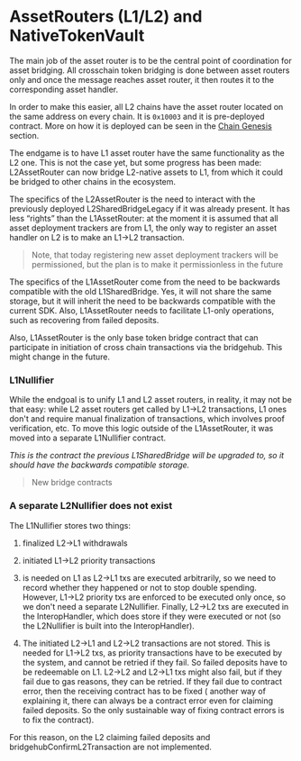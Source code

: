 # AssetRouters (L1/L2) and NativeTokenVault

<!-- ## Asset router as the main asset bridging entrypoint

The main entry for passing value between chains is the AssetRouter, it is responsible for facilitating bridging between multiple asset types. To read more in detail on how it works, please refer to custom [asset bridging documentation](./asset_router_and_ntv/overview.md).

For the purpose of this document, it is enough to treat the Asset Router as a blackbox that is responsible for processing escrowing funds on the source chain and minting them on the destination chain.

> For those that are aware of the [previous ZKsync architecture](https://github.com/code-423n4/2024-03-zksync/blob/main/docs/Smart%20contract%20Section/L1%20ecosystem%20contracts.md), its role is similar to L1SharedBridge that we had before. Note, however, that it is a different contract with much enhanced functionality. Also, note that the L1SharedBridge will NOT be upgraded to the L1AssetRouter. For more details about migration, please check out [the migration doc](../../upgrade_history/gateway_upgrade/gateway_diff_review.md). -->


The main job of the asset router is to be the central point of coordination for asset bridging. All crosschain token bridging is done between asset routers only and once the message reaches asset router, it then routes it to the corresponding asset handler.

In order to make this easier, all L2 chains have the asset router located on the same address on every chain. It is `0x10003` and it is pre-deployed contract. More on how it is deployed can be seen in the [Chain Genesis](../../chain_management/chain_genesis.md) section.

The endgame is to have L1 asset router have the same functionality as the L2 one. This is not the case yet, but some progress has been made: L2AssetRouter can now bridge L2-native assets to L1, from which it could be bridged to other chains in the ecosystem.

The specifics of the L2AssetRouter is the need to interact with the previously deployed L2SharedBridgeLegacy if it was already present. It has less “rights” than the L1AssetRouter: at the moment it is assumed that all asset deployment trackers are from L1, the only way to register an asset handler on L2 is to make an L1→L2 transaction.

> Note, that today registering new asset deployment trackers will be permissioned, but the plan is to make it permissionless in the future

The specifics of the L1AssetRouter come from the need to be backwards compatible with the old L1SharedBridge. Yes, it will not share the same storage, but it will inherit the need to be backwards compatible with the current SDK. Also, L1AssetRouter needs to facilitate L1-only operations, such as recovering from failed deposits.

Also, L1AssetRouter is the only base token bridge contract that can participate in initiation of cross chain transactions via the bridgehub. This might change in the future.

### L1Nullifier

While the endgoal is to unify L1 and L2 asset routers, in reality, it may not be that easy: while L2 asset routers get called by L1→L2 transactions, L1 ones don't and require manual finalization of transactions, which involves proof verification, etc. To move this logic outside of the L1AssetRouter, it was moved into a separate L1Nullifier contract.

_This is the contract the previous L1SharedBridge will be upgraded to, so it should have the backwards compatible storage._

> New bridge contracts

### A separate L2Nullifier does not exist

The L1Nullifier stores two things: 
1. finalized L2->L1 withdrawals
1. initiated L1->L2 priority transactions

1. is needed on L1 as L2->L1 txs are executed arbitrarily, so we need to record whether they happened or not to stop double spending. However, L1->L2 priority txs are enforced to be executed only once, so we don't need a separate L2Nullifier. Finally, L2->L2 txs are executed in the InteropHandler, which does store if they were executed or not (so the L2Nullifier is built into the InteropHandler).

2. The initiated L2->L1 and L2->L2 transactions are not stored. This is needed for L1->L2 txs, as priority transactions have to be executed by the system, and cannot be retried if they fail. So failed deposits have to be redeemable on L1. L2->L2 and L2->L1 txs might also fail, but if they fail due to gas reasons, they can be retried. If they fail due to contract error, then the receiving contract has to be fixed ( another way of explaining it, there can always be a contract error even for claiming failed deposits. So the only sustainable way of fixing contract errors is to fix the contract).

For this reason, on the L2 claiming failed deposits and bridgehubConfirmL2Transaction are not implemented.